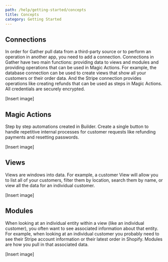 ```yaml
---
path: /help/getting-started/concepts
title: Concepts
category: Getting Started
---
```

## Connections

In order for Gather pull data from a third-party source or to perform an operation in another app, you need to add a connection. Connections in Gather have two main functions: providing data to views and modules and providing operations that can be used in Magic Actions. For example, the database connection can be used to create views that show all your customers or their order data. And the Stripe connection provides operations like creating refunds that can be used as steps in Magic Actions. All credentials are securely encrypted.

\[Insert image]

## Magic Actions

Step by step automations created in Builder. Create a single button to handle repetitive internal processes for customer requests like refunding payments and resetting passwords. 

\[Insert image]

## Views

Views are windows into data. For example, a customer View will allow you to list all of your customers, filter them by location, search them by name, or view all the data for an individual customer.

\[Insert image]

## Modules

When looking at an individual entity within a view (like an individual customer), you often want to see associated information about that entity. For example, when looking at an individual customer you probably need to see their Stripe account information or their latest order in Shopify. Modules are how you pull in that associated data.

\[Insert image]
